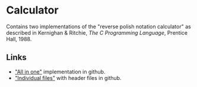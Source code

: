 # Calculator

Contains two implementations of the "reverse polish notation calculator" as described in
Kernighan & Ritchie, _The C Programming Language_, Prentice Hall, 1988.

## Links 
- ["All in one"](https://github.com/ctasims/The-C-Programming-Language--Kernighan-and-Ritchie/blob/master/ch04-functions-and-program-structure/calculator.c) implementation in github.
- ["Individual files"](https://github.com/Heatwave/The-C-Programming-Language-2nd-Edition/blob/master/chapter-4-functions-and-program-structure/4.reverse-polish-calculator.c) with header files in github.